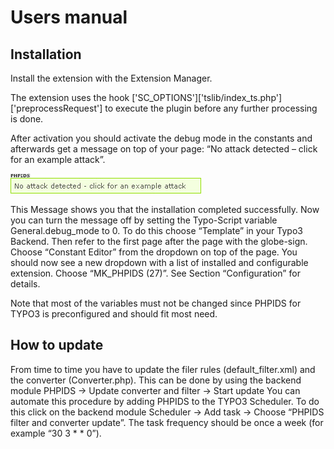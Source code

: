 Users manual
============

Installation
------------

Install the extension with the Extension Manager.

The extension uses the hook
['SC\_OPTIONS']['tslib/index\_ts.php']['preprocessRequest'] to execute
the plugin before any further processing is done.

After activation you should activate the debug mode in the constants and
afterwards get a message on top of your page: “No attack detected –
click for an example attack”.

![](../Images/ExampleAttack.png)

This Message shows you that the installation completed successfully. Now
you can turn the message off by setting the Typo-Script variable
General.debug\_mode to 0. To do this choose “Template” in your Typo3
Backend. Then refer to the first page after the page with the
globe-sign. Choose “Constant Editor” from the dropdown on top of the
page. You should now see a new dropdown with a list of installed and
configurable extension. Choose “MK\_PHPIDS (27)”. See Section
“Configuration” for details.

Note that most of the variables must not be changed since PHPIDS for
TYPO3 is preconfigured and should fit most need.

How to update
-------------

From time to time you have to update the filer rules
(default\_filter.xml) and the converter (Converter.php). This can be
done by using the backend module PHPIDS → Update converter and filter →
Start update You can automate this procedure by adding PHPIDS to the
TYPO3 Scheduler. To do this click on the backend module Scheduler → Add
task → Choose “PHPIDS filter and converter update”. The task frequency
should be once a week (for example “30 3 \* \* 0”).
